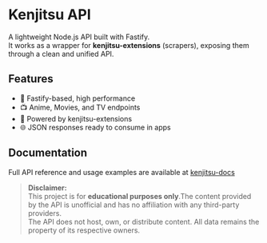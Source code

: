 # Kenjitsu API

A lightweight Node.js API built with Fastify.  
It works as a wrapper for **kenjitsu-extensions** (scrapers), exposing them through a clean and unified API.

## Features
- 🚀 Fastify-based, high performance  
- 📺 Anime, Movies, and TV endpoints  
- 🔌 Powered by kenjitsu-extensions 
- 🌐 JSON responses ready to consume in apps  

## Documentation
Full API reference and usage examples are available at [kenjitsu-docs](https://kenjitsu-docs.vercel.app)

> **Disclaimer:**  
> This project is for **educational purposes only**.The content provided by the API is unofficial and has no affiliation with any third-party providers.  
> The API does not host, own, or distribute content. All data remains the property of its respective owners.
